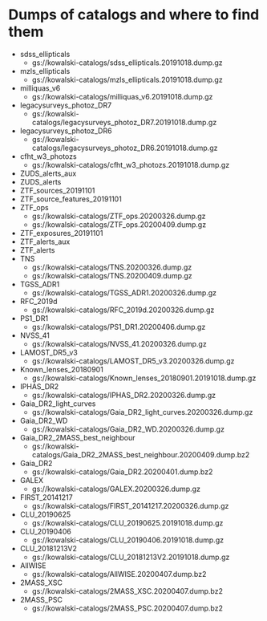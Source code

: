 # Dumps of catalogs and where to find them

* sdss_ellipticals
  - gs://kowalski-catalogs/sdss_ellipticals.20191018.dump.gz
* mzls_ellipticals
  - gs://kowalski-catalogs/mzls_ellipticals.20191018.dump.gz
* milliquas_v6
  - gs://kowalski-catalogs/milliquas_v6.20191018.dump.gz
* legacysurveys_photoz_DR7
  - gs://kowalski-catalogs/legacysurveys_photoz_DR7.20191018.dump.gz
* legacysurveys_photoz_DR6
  - gs://kowalski-catalogs/legacysurveys_photoz_DR6.20191018.dump.gz
* cfht_w3_photozs
  - gs://kowalski-catalogs/cfht_w3_photozs.20191018.dump.gz
* ZUDS_alerts_aux
* ZUDS_alerts
* ZTF_sources_20191101
* ZTF_source_features_20191101
* ZTF_ops
  - gs://kowalski-catalogs/ZTF_ops.20200326.dump.gz
  - gs://kowalski-catalogs/ZTF_ops.20200409.dump.gz
* ZTF_exposures_20191101
* ZTF_alerts_aux
* ZTF_alerts
* TNS
  - gs://kowalski-catalogs/TNS.20200326.dump.gz
  - gs://kowalski-catalogs/TNS.20200409.dump.gz
* TGSS_ADR1
  - gs://kowalski-catalogs/TGSS_ADR1.20200326.dump.gz
* RFC_2019d
  - gs://kowalski-catalogs/RFC_2019d.20200326.dump.gz
* PS1_DR1
  - gs://kowalski-catalogs/PS1_DR1.20200406.dump.gz
* NVSS_41
  - gs://kowalski-catalogs/NVSS_41.20200326.dump.gz
* LAMOST_DR5_v3
  - gs://kowalski-catalogs/LAMOST_DR5_v3.20200326.dump.gz
* Known_lenses_20180901
  - gs://kowalski-catalogs/Known_lenses_20180901.20191018.dump.gz
* IPHAS_DR2
  - gs://kowalski-catalogs/IPHAS_DR2.20200326.dump.gz
* Gaia_DR2_light_curves
  - gs://kowalski-catalogs/Gaia_DR2_light_curves.20200326.dump.gz
* Gaia_DR2_WD
  - gs://kowalski-catalogs/Gaia_DR2_WD.20200326.dump.gz
* Gaia_DR2_2MASS_best_neighbour
  - gs://kowalski-catalogs/Gaia_DR2_2MASS_best_neighbour.20200409.dump.bz2
* Gaia_DR2
  - gs://kowalski-catalogs/Gaia_DR2.20200401.dump.bz2
* GALEX
  - gs://kowalski-catalogs/GALEX.20200326.dump.gz
* FIRST_20141217
  - gs://kowalski-catalogs/FIRST_20141217.20200326.dump.gz
* CLU_20190625
  - gs://kowalski-catalogs/CLU_20190625.20191018.dump.gz
* CLU_20190406
  - gs://kowalski-catalogs/CLU_20190406.20191018.dump.gz
* CLU_20181213V2
  - gs://kowalski-catalogs/CLU_20181213V2.20191018.dump.gz
* AllWISE
  - gs://kowalski-catalogs/AllWISE.20200407.dump.bz2
* 2MASS_XSC
  - gs://kowalski-catalogs/2MASS_XSC.20200407.dump.bz2
* 2MASS_PSC
  - gs://kowalski-catalogs/2MASS_PSC.20200407.dump.bz2